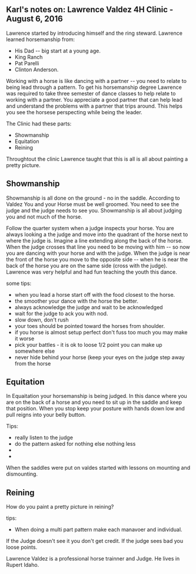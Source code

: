 
## Karl's notes on: Lawrence Valdez 4H Clinic - August 6, 2016



Lawrence started by introducing himself and the ring steward.   Lawrence learned horsemanship from:  

  * His Dad -- big start at a young age.
  * King Ranch
  * Pat Parelli
  * Clinton Anderson. 

Working with a horse is like dancing with a partner -- you need to relate to being lead through a pattern. To get his horsemanship degree Lawrence was required to take three semester of dance classes to help relate to working with a partner.  You appreciate a good partner that can help lead and understand the problems with a partner that trips around.  This helps you see the horsese perspecting while being the leader.

The Clinic had these parts:

 * Showmanship
 * Equitation 
 * Reining

Throughtout the clinic Lawrence taught that this is all is all about painting a pretty picture. 

## Showmanship 
Showmanship is all done on the ground - no in the saddle.   According to Valdez You and your Horse must be well groomed.  You need to see the judge and the judge needs to see you. Showmanship is all about judging you and not much of the horse. 

Follow the quarter system when a judge inspects your horse.  You are always looking a the judge and move into the quadrant of the horse next to where the judge is.   Imagine a line extending along the back of the horse.   When the judge crosses that line you need to be moving with him -- so now you are dancing with your horse and with the judge.  When the judge is near the front of the horse you move to the opposite side -- when he is near the back of the horse you are on the same side (cross with the judge).  Lawrence was very helpful and had fun teaching the youth this dance.

some tips:

 * when you lead a horse start off with the food closest to the horse.
 * the smoother your dance with the horse the better.
 * always acknowledge the judge and wait to be acknowledged
 * wait for the judge to ack you with nod.
 * slow down, don't rush
 * your toes should be pointed toward the horses from shoulder.
 * if you horse is almost setup perfect don't fuss too much you may make it worse
 * pick your battles - it is ok to loose 1/2 point you can make up somewhere else
 * never hide behind your horse  (keep your eyes on the judge step away from the horse
 
## Equitation 

In Equaitation your horsemanship is being judged.  In this dance where you are on the back of a horse and you need to sit up in the saddle and keep that position.  When you stop keep your posture with hands down low and pull reigns into your belly button.

  Tips:
  * really listen to the judge  
  * do the pattern asked for nothing else nothing less
  * 
  * 

When the saddles were put on valdes started with lessons on mounting and dismounting.   

## Reining

 How do you paint a pretty picture in reining?   

  tips:
   * When doing a multi part pattern make each manavoer and individual.

If the Judge doesn't see it you don't get credit.  If the judge sees bad you loose points.

Lawrence Valdez is a professional horse trainner and Judge. He lives in Rupert Idaho.



